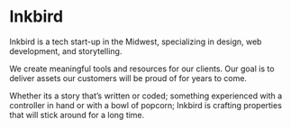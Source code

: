 # Inkbird

Inkbird is a tech start-up in the Midwest, specializing in design, web development, and storytelling.

We create meaningful tools and resources for our clients. Our goal is to deliver assets our customers will be proud of for years to come.

Whether its a story that’s written or coded; something experienced with a controller in hand or with a bowl of popcorn; Inkbird is crafting properties that will stick around for a long time.
